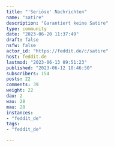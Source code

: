 ```yaml
---
title: "'Seriöse' Nachrichten" 
name: "satire"
description: "Garantiert keine Satire"
type: community
date: "2023-06-20 11:37:49"
draft: false
nsfw: false
actor_id: "https://feddit.de/c/satire"
host: feddit.de
lastmod: "2023-06-13 09:51:23"
published: "2023-06-12 10:46:50"
subscribers: 154
posts: 22
comments: 39
weight: 22
dau: 2
wau: 28
mau: 28
instances:
- "feddit_de"
tags: 
- "feddit_de"

---
```

